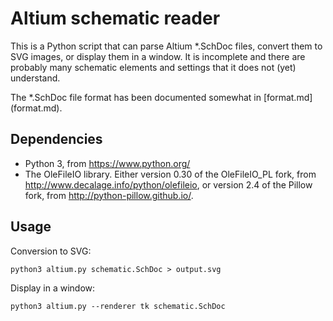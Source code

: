 ﻿# Altium schematic reader #

This is a Python script that can parse Altium \*.SchDoc files, convert them
to SVG images, or display them in a window. It is incomplete and there are
probably many schematic elements and settings that it does not (yet)
understand.

The \*.SchDoc file format has been documented somewhat in [format.md]
(format.md).

## Dependencies ##

* Python 3, from <https://www.python.org/>
* The OleFileIO library. Either version 0.30 of the OleFileIO_PL fork, from
    <http://www.decalage.info/python/olefileio>, or version 2.4 of the Pillow
    fork, from <http://python-pillow.github.io/>.

## Usage ##

Conversion to SVG:

```shell
python3 altium.py schematic.SchDoc > output.svg
```

Display in a window:

```shell
python3 altium.py --renderer tk schematic.SchDoc
```
